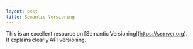 ```yaml
---
layout: post
title: Semantic Versioning
---
```


This is an excellent resource on [Semantic Versioning[(https://semver.org).  It explains clearly API versioning.



